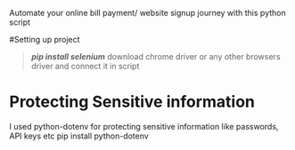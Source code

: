 Automate your online bill payment/ website signup journey with this python script

#Setting up project
> **_pip install selenium_** 
download chrome driver or any other browsers driver and connect it in script

# Protecting Sensitive information
I used python-dotenv for protecting sensitive information like passwords, API keys etc
pip install python-dotenv